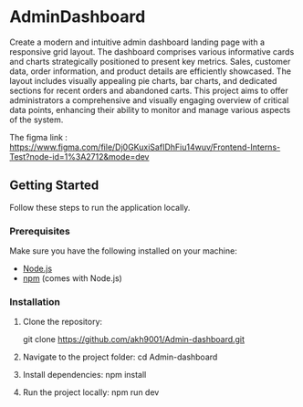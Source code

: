 # AdminDashboard

Create a modern and intuitive admin dashboard landing page with a responsive grid layout. The dashboard comprises various informative cards and charts strategically positioned to present key metrics. Sales, customer data, order information, and product details are efficiently showcased. The layout includes visually appealing pie charts, bar charts, and dedicated sections for recent orders and abandoned carts. This project aims to offer administrators a comprehensive and visually engaging overview of critical data points, enhancing their ability to monitor and manage various aspects of the system.

The figma link : https://www.figma.com/file/Dj0GKuxiSafIDhFiu14wuv/Frontend-Interns-Test?node-id=1%3A2712&mode=dev

## Getting Started

Follow these steps to run the application locally.

### Prerequisites

Make sure you have the following installed on your machine:

- [Node.js](https://nodejs.org/)
- [npm](https://www.npmjs.com/) (comes with Node.js)

### Installation

1. Clone the repository:

   git clone https://github.com/akh9001/Admin-dashboard.git

2. Navigate to the project folder:
	cd Admin-dashboard

3. Install dependencies:
   npm install

4. Run the project locally:
	npm run dev

